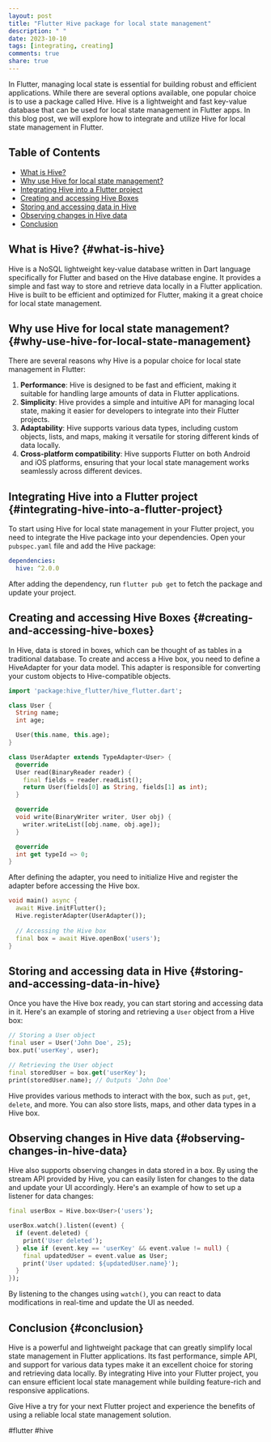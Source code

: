 ```yaml
---
layout: post
title: "Flutter Hive package for local state management"
description: " "
date: 2023-10-10
tags: [integrating, creating]
comments: true
share: true
---
```


In Flutter, managing local state is essential for building robust and efficient applications. While there are several options available, one popular choice is to use a package called Hive. Hive is a lightweight and fast key-value database that can be used for local state management in Flutter apps. In this blog post, we will explore how to integrate and utilize Hive for local state management in Flutter.

## Table of Contents
- [What is Hive?](#what-is-hive)
- [Why use Hive for local state management?](#why-use-hive-for-local-state-management)
- [Integrating Hive into a Flutter project](#integrating-hive-into-a-flutter-project)
- [Creating and accessing Hive Boxes](#creating-and-accessing-hive-boxes)
- [Storing and accessing data in Hive](#storing-and-accessing-data-in-hive)
- [Observing changes in Hive data](#observing-changes-in-hive-data)
- [Conclusion](#conclusion)

## What is Hive? {#what-is-hive}
Hive is a NoSQL lightweight key-value database written in Dart language specifically for Flutter and based on the Hive database engine. It provides a simple and fast way to store and retrieve data locally in a Flutter application. Hive is built to be efficient and optimized for Flutter, making it a great choice for local state management.

## Why use Hive for local state management? {#why-use-hive-for-local-state-management}
There are several reasons why Hive is a popular choice for local state management in Flutter:

1. **Performance**: Hive is designed to be fast and efficient, making it suitable for handling large amounts of data in Flutter applications.
2. **Simplicity**: Hive provides a simple and intuitive API for managing local state, making it easier for developers to integrate into their Flutter projects.
3. **Adaptability**: Hive supports various data types, including custom objects, lists, and maps, making it versatile for storing different kinds of data locally.
4. **Cross-platform compatibility**: Hive supports Flutter on both Android and iOS platforms, ensuring that your local state management works seamlessly across different devices.

## Integrating Hive into a Flutter project {#integrating-hive-into-a-flutter-project}
To start using Hive for local state management in your Flutter project, you need to integrate the Hive package into your dependencies. Open your `pubspec.yaml` file and add the Hive package:

```yaml
dependencies:
  hive: ^2.0.0
```

After adding the dependency, run `flutter pub get` to fetch the package and update your project.

## Creating and accessing Hive Boxes {#creating-and-accessing-hive-boxes}
In Hive, data is stored in boxes, which can be thought of as tables in a traditional database. To create and access a Hive box, you need to define a HiveAdapter for your data model. This adapter is responsible for converting your custom objects to Hive-compatible objects.

```dart
import 'package:hive_flutter/hive_flutter.dart';

class User {
  String name;
  int age;

  User(this.name, this.age);
}

class UserAdapter extends TypeAdapter<User> {
  @override
  User read(BinaryReader reader) {
    final fields = reader.readList();
    return User(fields[0] as String, fields[1] as int);
  }

  @override
  void write(BinaryWriter writer, User obj) {
    writer.writeList([obj.name, obj.age]);
  }

  @override
  int get typeId => 0;
}
```
After defining the adapter, you need to initialize Hive and register the adapter before accessing the Hive box.

```dart
void main() async {
  await Hive.initFlutter();
  Hive.registerAdapter(UserAdapter());
  
  // Accessing the Hive box
  final box = await Hive.openBox('users');
}
```

## Storing and accessing data in Hive {#storing-and-accessing-data-in-hive}
Once you have the Hive box ready, you can start storing and accessing data in it. Here's an example of storing and retrieving a `User` object from a Hive box:

```dart
// Storing a User object
final user = User('John Doe', 25);
box.put('userKey', user);

// Retrieving the User object
final storedUser = box.get('userKey');
print(storedUser.name); // Outputs 'John Doe'
```

Hive provides various methods to interact with the box, such as `put`, `get`, `delete`, and more. You can also store lists, maps, and other data types in a Hive box.

## Observing changes in Hive data {#observing-changes-in-hive-data}
Hive also supports observing changes in data stored in a box. By using the stream API provided by Hive, you can easily listen for changes to the data and update your UI accordingly. Here's an example of how to set up a listener for data changes:

```dart
final userBox = Hive.box<User>('users');

userBox.watch().listen((event) {
  if (event.deleted) {
    print('User deleted');
  } else if (event.key == 'userKey' && event.value != null) {
    final updatedUser = event.value as User;
    print('User updated: ${updatedUser.name}');
  }
});
```

By listening to the changes using `watch()`, you can react to data modifications in real-time and update the UI as needed.

## Conclusion {#conclusion}
Hive is a powerful and lightweight package that can greatly simplify local state management in Flutter applications. Its fast performance, simple API, and support for various data types make it an excellent choice for storing and retrieving data locally. By integrating Hive into your Flutter project, you can ensure efficient local state management while building feature-rich and responsive applications.

Give Hive a try for your next Flutter project and experience the benefits of using a reliable local state management solution.

#flutter #hive